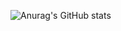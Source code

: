 ![Anurag's GitHub stats](https://github-readme-stats.vercel.app/api?username=fastikprog&show_icons=true&theme=transparent)
